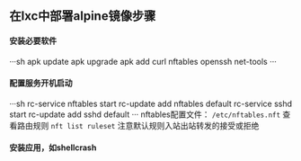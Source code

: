 ## 在lxc中部署alpine镜像步骤

#### 安装必要软件
···sh
apk update
apk upgrade
apk add curl nftables openssh net-tools
···

#### 配置服务开机启动
···sh
rc-service nftables start
rc-update add nftables default
rc-service sshd start
rc-update add sshd default
···
nftables配置文件：
`/etc/nftables.nft`
查看路由规则
`nft list ruleset`
注意默认规则入站出站转发的接受或拒绝

#### 安装应用，如shellcrash
